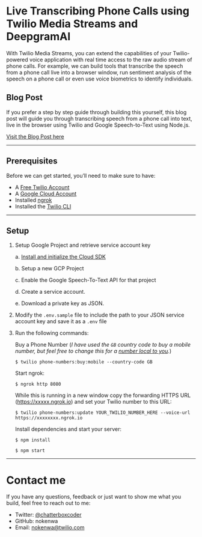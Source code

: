 # Live Transcribing Phone Calls using Twilio Media Streams and DeepgramAI
With Twilio Media Streams, you can  extend the capabilities of your Twilio-powered voice application with real time access to the raw audio stream of phone calls. For example, we can build tools that transcribe the speech from a phone call live into a browser window, run sentiment analysis of the speech on a phone call or even use voice biometrics to identify individuals.

## Blog Post
If you prefer a step by step guide through building this yourself, this blog post will guide you through transcribing speech from a phone call into text, live in the browser using Twilio and Google Speech-to-Text using Node.js.

[Visit the Blog Post here](https://www.twilio.com/blog/live-transcribing-phone-calls-using-twilio-media-streams-and-google-speech-text)

---

## Prerequisites
Before we can get started, you’ll need to make sure to have:

- A [Free Twilio Account](https://www.twilio.com/try-twilio)
- A [Google Cloud Account](https://cloud.google.com/)
- Installed [ngrok](https://ngrok.com/)
- Installed the [Twilio CLI](https://www.twilio.com/docs/twilio-cli/quickstart)

---

## Setup

1.  Setup Google Project and retrieve service account key

    a. [Install and initialize the Cloud SDK](https://cloud.google.com/sdk/docs/)

    b. Setup a new GCP Project

    c. Enable the Google Speech-To-Text API for that project

    d. Create a service account.

    e. Download a private key as JSON.

2.  Modify the `.env.sample` file to include the path to your JSON service account key and save it as a `.env` file
3.  Run the following commands:

    Buy a Phone Number (_I have used the `GB` country code to buy a mobile number, but feel free to change this for a [number local to you](https://support.twilio.com/hc/en-us/articles/223183068-Twilio-international-phone-number-availability-and-their-capabilities)._)

    `$ twilio phone-numbers:buy:mobile --country-code GB`

    Start ngrok:

    `$ ngrok http 8080`

    While this is running in a new window copy the forwarding HTTPS URL (https://xxxxx.ngrok.io) and set your Twilio number to this URL:

    `$ twilio phone-numbers:update YOUR_TWILIO_NUMBER_HERE --voice-url https://xxxxxxxx.ngrok.io`

    Install dependencies and start your server:

    `$ npm install`

    `$ npm start`

---

# Contact me

If you have any questions, feedback or just want to show me what you build, feel free to reach out to me:

- Twitter: [@chatterboxcoder](https://twitter.com/chatterboxCoder)
- GitHub: nokenwa
- Email: nokenwa@twilio.com
